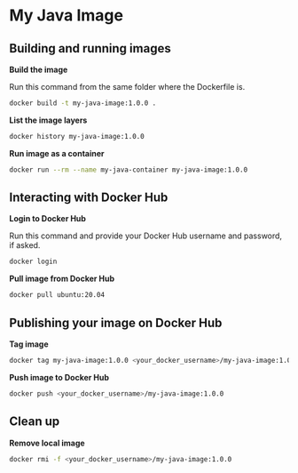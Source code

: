 # My Java Image

## Building and running images

**Build the image**

Run this command from the same folder where the Dockerfile is.

```bash
docker build -t my-java-image:1.0.0 .
```

**List the image layers**

```bash
docker history my-java-image:1.0.0
```

**Run image as a container**

```bash
docker run --rm --name my-java-container my-java-image:1.0.0
```

## Interacting with Docker Hub

**Login to Docker Hub**

Run this command and provide your Docker Hub username and password, if asked.

```bash
docker login
```

**Pull image from Docker Hub**

```bash
docker pull ubuntu:20.04
```

## Publishing your image on Docker Hub

**Tag image**

```bash
docker tag my-java-image:1.0.0 <your_docker_username>/my-java-image:1.0.0
```

**Push image to Docker Hub**

```bash
docker push <your_docker_username>/my-java-image:1.0.0
```

## Clean up

**Remove local image**

```bash
docker rmi -f <your_docker_username>/my-java-image:1.0.0
```
